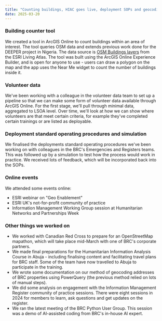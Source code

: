 ```yaml
---
title: "Counting buildings, HIAC goes live, deployment SOPs and geocoding in PowerQuery"
date: 2025-03-20
---
```


### Building counter tool 
We created a tool in ArcGIS Online to count buildings within an area of interest. The tool queries OSM data and extends previous work done for the DEEPER project in Nigeria.
The data source is [OSM Buildings layers](https://livingatlas.arcgis.com/en/browse/?q=openstreetmap%20buildings%20for%20#d=2&q=openstreetmap+buildings+for+) from the ESRI Living Atlas. 
The tool was built using the ArcGIS Online Experience Builder, and is open for anyone to use - users can draw a polygon on the map and the app uses the Near Me widget to count the number of buildings inside it. 

### Volunteer data
We've been working with a colleague in the volunteer data team to set up a pipeline so that we can make some form of volunteer data available through ArcGIS Online. 
For the first stage, we'll pull through minimal data, aggregated to LSOA level. Over time, we'll look at how we can show where volunteers are that meet certain criteria, for example they've completed certain trainings or are listed as deployable. 

### Deployment standard operating procedures and simulation 
We finalised the deployments standard operating procedures we've been working on with colleagues in the BRC's Emergencies and Registers teams. This was followed up by a simulation 
to test how the process would work in practice. We received lots of feedback, which will be incorporated back into the SOPs. 

### Online events
We attended some events online: 

* ESRI webinar on "Geo Enablement" 
* ESRI UK's not-for-profit community of practice 
* Information Management Working Group session at Humanitarian Networks and Partnerships Week 

### Other things we worked on
* We worked with Canadian Red Cross to prepare for an OpenStreetMap mapathon, which will take place mid-March with one of BRC's corporate partners.
* We made final preparations for the Humanitarian Information Analysis Course in Abuja - including finalising content and facilitating travel plans for BRC staff. 
  Some of the team have now travelled to Abuja to participate in the training. 
* We wrote some documentation on our method of geocoding addresses of BRC properties using PowerQuery (the previous method relied on lots of manual steps).
* We did some analysis on engagement with the Information Management Register community of practice sessions. 
  There were eight sessions in 2024 for members to learn, ask questions and get updates on the register. 
* We ran the latest meeting of the BRC Python User Group. This session was a demo of AI-assisted coding from BRC's in-house AI expert. 